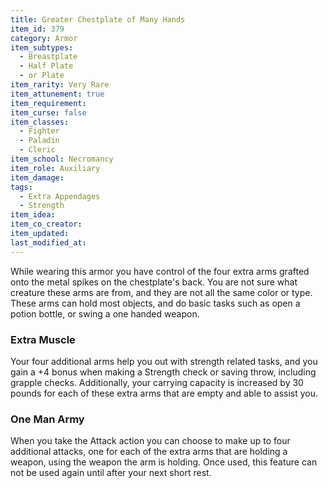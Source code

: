 ```yaml
---
title: Greater Chestplate of Many Hands
item_id: 379
category: Armor
item_subtypes: 
  - Breastplate
  - Half Plate
  - or Plate
item_rarity: Very Rare
item_attunement: true
item_requirement: 
item_curse: false
item_classes: 
  - Fighter
  - Paladin
  - Cleric
item_school: Necromancy
item_role: Auxiliary
item_damage: 
tags:
  - Extra Appendages
  - Strength
item_idea: 
item_co_creator: 
item_updated: 
last_modified_at: 
---
```


While wearing this armor you have control of the four extra arms grafted onto the metal spikes on the chestplate's back. You are not sure what creature these arms are from, and they are not all the same color or type. These arms can hold most objects, and do basic tasks such as open a potion bottle, or swing a one handed weapon.

### Extra Muscle
Your four additional arms help you out with strength related tasks, and you gain a +4 bonus when making a Strength check or saving throw, including grapple checks. Additionally, your carrying capacity is increased by 30 pounds for each of these extra arms that are empty and able to assist you.

### One Man Army
When you take the Attack action you can choose to make up to four additional attacks, one for each of the extra arms that are holding a weapon, using the weapon the arm is holding. Once used, this feature can not be used again until after your next short rest.
